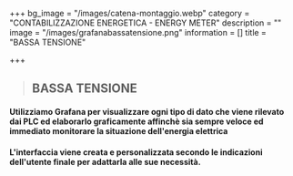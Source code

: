 +++
bg_image = "/images/catena-montaggio.webp"
category = "CONTABILIZZAZIONE ENERGETICA - ENERGY METER"
description = ""
image = "/images/grafanabassatensione.png"
information = []
title = "BASSA TENSIONE"

+++
> ## **BASSA TENSIONE**

#### Utilizziamo Grafana per visualizzare ogni tipo di dato che viene rilevato dai PLC ed elaborarlo graficamente affinchè sia sempre veloce ed immediato monitorare la situazione dell'energia elettrica

#### L'interfaccia viene creata e personalizzata secondo le indicazioni dell'utente finale per adattarla alle sue necessità.